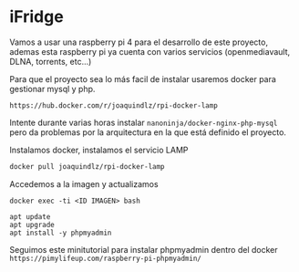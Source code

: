 # iFridge

Vamos a usar una raspberry pi 4 para el desarrollo de este proyecto, ademas esta raspberry pi ya cuenta con varios servicios (openmediavault, DLNA, torrents, etc...) 

Para que el proyecto sea lo más facil de instalar usaremos docker para gestionar mysql y php.

```
https://hub.docker.com/r/joaquindlz/rpi-docker-lamp
```

Intente durante varias horas instalar `nanoninja/docker-nginx-php-mysql` pero da problemas por la arquitectura en la que está definido el proyecto.

Instalamos docker, instalamos el servicio LAMP

```bash
docker pull joaquindlz/rpi-docker-lamp
```

Accedemos a la imagen y actualizamos

```
docker exec -ti <ID IMAGEN> bash

apt update
apt upgrade
apt install -y phpmyadmin
```


Seguimos este minitutorial para instalar phpmyadmin dentro del docker `https://pimylifeup.com/raspberry-pi-phpmyadmin/`
